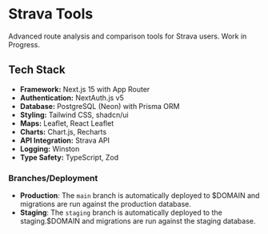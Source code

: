 # Strava Tools

Advanced route analysis and comparison tools for Strava users. Work in Progress.

## Tech Stack

- **Framework:** Next.js 15 with App Router
- **Authentication:** NextAuth.js v5
- **Database:** PostgreSQL (Neon) with Prisma ORM
- **Styling:** Tailwind CSS, shadcn/ui
- **Maps:** Leaflet, React Leaflet
- **Charts:** Chart.js, Recharts
- **API Integration:** Strava API
- **Logging:** Winston
- **Type Safety:** TypeScript, Zod

### Branches/Deployment

- **Production**: The `main` branch is automatically deployed to $DOMAIN and migrations are run against the production database.
- **Staging**: The `staging` branch is automatically deployed to the staging.$DOMAIN and migrations are run against the staging database.
